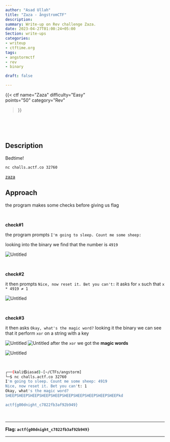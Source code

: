 ```yaml
---
author: "Asad Ullah"
title: "Zaza - ångstromCTF"
description: 
summary: Write-up on Rev challenge Zaza.
date: 2023-04-27T01:00:24+05:00
Section: write-ups
categories:
- writeup
- ctftime.org
tags:
- angstormctf
- rev
- binary

draft: false

---
```


{{< 
ctf
name="Zaza" 
difficulty="Easy"  
points="50"
category="Rev"
>}}

&nbsp;

&nbsp;

## Description

Bedtime!

`nc challs.actf.co 32760`

[zaza](https://files.actf.co/ea58fcd01cef923ea88d023f52548c7be73dcf74f7eeb9c0280a0d3ea7162213/zaza)

## Approach

 the program makes some checks before giving us flag

 &nbsp;

**check#1**

the program prompts `I'm going to sleep. Count me some sheep:`

looking into the binary we find that the number is `4919`

![Untitled](/write-ups/ctftime/angstorm/zaza-1.webp)

&nbsp;

**check#2**

it then prompts `Nice, now reset it. Bet you can't:` it asks for `x` such that `x * 4919 ≠ 1`

![Untitled](/write-ups/ctftime/angstorm/zaza-2.webp)

&nbsp;

**check#3**

it then asks `Okay, what's the magic word?` looking it the binary we can see that it perform `xor` on a string with a key

![Untitled](/write-ups/ctftime/angstorm/zaza-3.webp)
![Untitled](/write-ups/ctftime/angstorm/zaza-4.webp)
after the  `xor` we got the **magic words** 

![Untitled](/write-ups/ctftime/angstorm/zaza-5.webp)

&nbsp;

```bash
┌──(kali㉿iasad)-[~/CTFs/angstorm]
└─$ nc challs.actf.co 32760
I'm going to sleep. Count me some sheep: 4919
Nice, now reset it. Bet you can't: 1
Okay, what's the magic word?
SHEEPSHEEPSHEEPSHEEPSHEEPSHEEPSHEEPSHEEPSHEEPSHEEPkd

actf{g00dnight_c7822fb3af92b949}
```

&nbsp;

---

**Flag:  `actf{g00dnight_c7822fb3af92b949}`**

---

&nbsp;

&nbsp;
